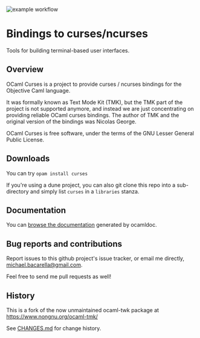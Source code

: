 ![example workflow](https://github.com/mbacarella/curses/actions/workflows/workflow.yml/badge.svg)

Bindings to curses/ncurses
====

Tools for building terminal-based user interfaces.

Overview
---

OCaml Curses is a project to provide curses / ncurses bindings for the
Objective Caml language.

It was formally known as Text Mode Kit (TMK), but the TMK part of the project
is not supported anymore, and instead we are just concentrating on providing
reliable OCaml curses bindings. The author of TMK and the original version of
the bindings was Nicolas George.

OCaml Curses is free software, under the terms of the GNU Lesser General Public
License.

Downloads
---

You can try `opam install curses`

If you're using a dune project, you can also git clone this repo into a
sub-directory and simply list `curses` in a `libraries` stanza.

Documentation
---

You can [browse the documentation](https://www.nongnu.org/ocaml-tmk/doc/)
generated by ocamldoc.

Bug reports and contributions
---

Report issues to this github project's issue tracker, or email me directly,
michael.bacarella@gmail.com.

Feel free to send me pull requests as well!

History
---

This is a fork of the now unmaintained ocaml-twk package at
https://www.nongnu.org/ocaml-tmk/

See [CHANGES.md](CHANGES.md) for change history.
